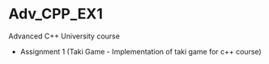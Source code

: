 # Adv_CPP_EX1
Advanced C++ University course
- Assignment 1 (Taki Game - Implementation of taki game for c++ course)

